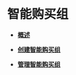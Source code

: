 # 智能购买组<a name="ecs_03_1300"></a>

-   **[概述](概述-0.md)**  

-   **[创建智能购买组](创建智能购买组.md)**  

-   **[管理智能购买组](管理智能购买组.md)**  


